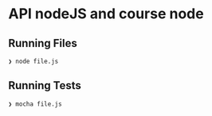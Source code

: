 # API nodeJS and course node

## Running Files

```console
❯ node file.js
```

## Running Tests

```console
❯ mocha file.js
```
